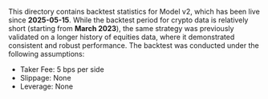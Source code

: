 This directory contains backtest statistics for Model v2, which has been live since **2025-05-15**. While the backtest period for crypto data is relatively short (starting from **March 2023**), the same strategy was previously validated on a longer history of equities data, where it demonstrated consistent and robust performance. The backtest was conducted under the following assumptions:
  - Taker Fee: 5 bps per side
  - Slippage: None
  - Leverage: None
